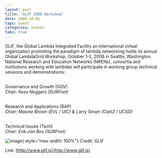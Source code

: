 ```yaml
---
layout: post
title: 'GLIF 2008 Workshop'
date: 2008-10-01
tags: event
categories: events
tabs: true
---
```


GLIF, the Global Lambda Integrated Facility an international virtual organization promoting the paradigm of lambda networking holds its annual Global LambdaGrid Workshop, October 1-2, 2008 in Seattle, Washington. National Research and Education Networks (NRENs), consortia and institutions working with lambdas will participate in working group technical sessions and demonstrations:<br><br>

Governance and Growth (GOV)<br>
<em>Chair: Kees Neggers (SURFnet)</em><br><br>

Research and Applications (RAP)<br>
<em>Chair: Maxine Brown (EVL / UIC) &amp; Larry Smarr (Calit2 / UCSD)</em><br><br>

Technical Issues (Tech)<br>
<em>Chair: Erik-Jan Bos (SURFnet)</em>

![image](https://www.evl.uic.edu/output/originals/glif-logo-color-white_bg.jpg-srcw.jpg){:style="max-width: 100%"}
Credit: GLIF


Link: [http://www.glif.is](http://www.glif.is)
